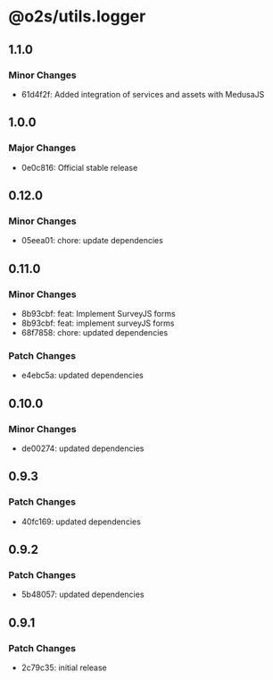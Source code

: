 # @o2s/utils.logger

## 1.1.0

### Minor Changes

- 61d4f2f: Added integration of services and assets with MedusaJS

## 1.0.0

### Major Changes

- 0e0c816: Official stable release

## 0.12.0

### Minor Changes

- 05eea01: chore: update dependencies

## 0.11.0

### Minor Changes

- 8b93cbf: feat: Implement SurveyJS forms
- 8b93cbf: feat: implement surveyJS forms
- 68f7858: chore: updated dependencies

### Patch Changes

- e4ebc5a: updated dependencies

## 0.10.0

### Minor Changes

- de00274: updated dependencies

## 0.9.3

### Patch Changes

- 40fc169: updated dependencies

## 0.9.2

### Patch Changes

- 5b48057: updated dependencies

## 0.9.1

### Patch Changes

- 2c79c35: initial release
